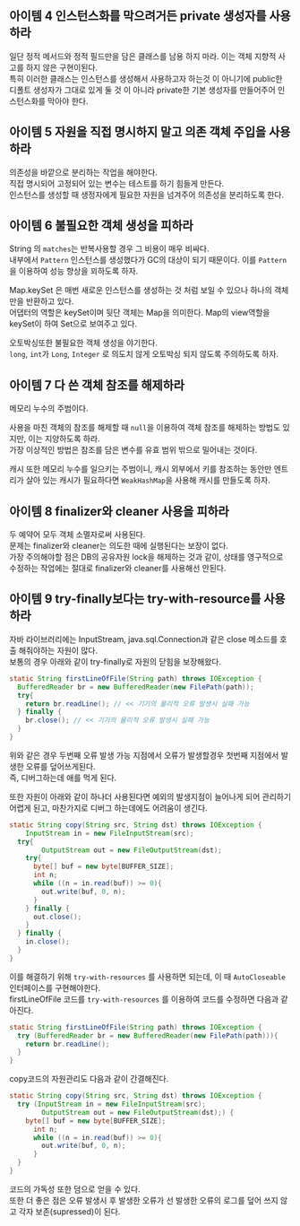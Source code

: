 ## 아이템 4 인스턴스화를 막으려거든 private 생성자를 사용하라

일단 정적 메서드와 정적 필드만을 담은 클래스를 남용 하지 마라. 이는 객체 지향적 사고를 하지 않은 구현이된다.  
특히 이러한 클래스는 인스턴스를 생성해서 사용하고자 하는것 이 아니기에 public한 디폴트 생성자가 그대로 있게 둘 것 이 아니라 private한 기본 생성자를 만들어주어 인스턴스화를 막아야 한다.

## 아이템 5 자원을 직접 명시하지 말고 의존 객체 주입을 사용하라

의존성을 바깥으로 분리하는 작업을 해야한다.  
직접 명시되어 고정되어 있는 변수는 테스트를 하기 힘들게 만든다.  
인스턴스를 생성할 때 생정자에게 필요한 자원을 넘겨주어 의존성을 분리하도록 한다.

## 아이템 6 불필요한 객체 생성을 피하라

String 의 `matches`는 반복사용할 경우 그 비용이 매우 비싸다.  
내부에서 `Pattern` 인스턴스를 생성했다가 GC의 대상이 되기 때문이다. 이를 `Pattern`을 이용하여 성능 향상을 꾀하도록 하자.  

Map.keySet 은 매번 새로운 인스턴스를 생성하는 것 처럼 보일 수 있으나 하나의 객체만을 반환하고 있다.  
어댑터의 역할은 keySet이며 뒷단 객체는 Map을 의미한다. Map의 view역할을 keySet이 하여 Set으로 보여주고 있다.

오토박싱또한 불필요한 객체 생성을 야기한다.  
`long`, `int`가 `Long`, `Integer` 로 의도치 않게 오토박싱 되지 않도록 주의하도록 하자.

## 아이템 7 다 쓴 객체 참조를 해제하라

메모리 누수의 주범이다.

사용을 마친 객체의 참조를 해제할 때 `null`을 이용하여 객체 참조를 해제하는 방법도 있지만, 이는 지양하도록 하라.  
가장 이상적인 방법은 참조를 담은 변수를 유효 범위 밖으로 밀어내는 것이다.

캐시 또한 메모리 누수를 일으키는 주범이니, 캐시 외부에서 키를 참조하는 동안만 엔트리가 살아 있는 캐시가 필요하다면 `WeakHashMap`을 사용해 캐시를 만들도록 하자.

## 아이템 8 finalizer와 cleaner 사용을 피하라

두 예약어 모두 객체 소멸자로써 사용된다.  
문제는 finalizer와 cleaner는 의도한 때에 실행된다는 보장이 없다.  
가장 주의해야할 점은 DB의 공유자원 lock을 해제하는 것과 같이, 상태를 영구적으로 수정하는 작업에는 절대로 finalizer와 cleaner를 사용해선 안된다.

## 아이템 9 try-finally보다는 try-with-resource를 사용하라

자바 라이브러리에는 InputStream, java.sql.Connection과 같은 close 메소드를 호출 해줘야하는 자원이 많다.  
보통의 경우 아래와 같이 try-finally로 자원의 닫힘을 보장해왔다.

```java
static String firstLineOfFile(String path) throws IOException {
  BufferedReader br = new BufferedReader(new FilePath(path));
  try{
    return br.readLine(); // << 기기의 물리적 오류 발생시 실패 가능
  } finally {
    br.close(); // << 기기의 물리적 오류 발생시 실패 가능
  }
}
```

위와 같은 경우 두번째 오류 발생 가능 지점에서 오류가 발생할경우 첫번째 지점에서 발생한 오류를 덮어쓰게된다.  
즉, 디버그하는데 애를 먹게 된다.

또한 자원이 아래와 같이 하나더 사용된다면 예외의 발생지점이 늘어나게 되어 관리하기 어렵게 된고, 마찬가지로 디버그 하는데에도 어려움이 생긴다.

```java
static String copy(String src, String dst) throws IOException {
	InputStream in = new FileInputStream(src);
  try{
		OutputStream out = new FileOutputStream(dst);
    try{
      byte[] buf = new byte[BUFFER_SIZE];
      int n;
      while ((n = in.read(buf)) >= 0){
        out.write(buf, 0, n);
      }
    } finally {
      out.close();
    }
  } finally {
    in.close();
  }
}
```

이를 해결하기 위해 `try-with-resources` 를 사용하면 되는데, 이 때 `AutoCloseable` 인터페이스를 구현해야한다.  
firstLineOfFile 코드를 `try-with-resources` 를 이용하여 코드를 수정하면 다음과 같아진다.

```java
static String firstLineOfFile(String path) throws IOException {
  try (BufferedReader br = new BufferedReader(new FilePath(path))){
    return br.readLine();
  }
}
```

copy코드의 자원관리도 다음과 같이 간결해진다.

```java
static String copy(String src, String dst) throws IOException {
  try (InputStream in = new FileInputStream(src);
		OutputStream out = new FileOutputStream(dst);) {
    byte[] buf = new byte[BUFFER_SIZE];
      int n;
      while ((n = in.read(buf)) >= 0){
        out.write(buf, 0, n);
      }
  }
}
```

코드의 가독성 또한 덤으로 얻을 수 있다.  
또한 더 좋은 점은 오류 발생시 후 발생한 오류가 선 발생한 오류의 로그를 덮어 쓰지 않고 각자 보존(supressed)이 된다.  